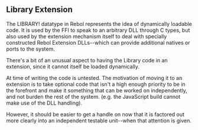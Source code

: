 ## Library Extension

The LIBRARY! datatype in Rebol represents the idea of dynamically loadable
code.  It is used by the FFI to speak to an arbitrary DLL through C types,
but also used by the extension mechanism itself to deal with specially
constructed Rebol Extension DLLs--which can provide additional natives or
ports to the system.

There's a bit of an unusual aspect to having the Library code in an extension,
since it cannot itself be loaded dynamically.

At time of writing the code is untested.  The motivation of moving it to an
extension is to take optional code that isn't a high enough priority to be
in the forefront and make it something that can be worked on independently,
and not burden the rest of the system.  (e.g. the JavaScript build cannot
make use of the DLL handling).

However, it should be easier to get a handle on now that it is factored out
more clearly into an independent testable unit--when that attention is given.
